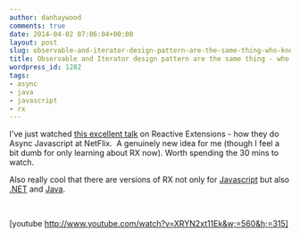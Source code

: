 ```yaml
---
author: danhaywood
comments: true
date: 2014-04-02 07:06:04+00:00
layout: post
slug: observable-and-iterator-design-pattern-are-the-same-thing-who-knew
title: Observable and Iterator design pattern are the same thing - who knew?
wordpress_id: 1282
tags:
- async
- java
- javascript
- rx
---
```


I've just watched [this excellent talk](https://www.youtube.com/watch?v=XRYN2xt11Ek) on Reactive Extensions - how they do Async Javascript at NetFlix.  A genuinely new idea for me (though I feel a bit dumb for only learning about RX now).  Worth spending the 30 mins to watch.

Also really cool that there are versions of RX not only for [Javascript](https://github.com/Reactive-Extensions/RxJS) but also [.NET](https://rx.codeplex.com/) and [Java](https://github.com/Netflix/RxJava).

 


[youtube http://www.youtube.com/watch?v=XRYN2xt11Ek&w;=560&h;=315]
